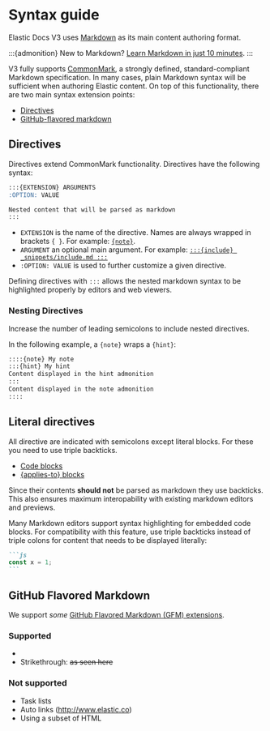 # Syntax guide

Elastic Docs V3 uses [Markdown](https://commonmark.org) as its main content authoring format.

:::{admonition} New to Markdown?
[Learn Markdown in just 10 minutes](https://commonmark.org/help/).
:::

V3 fully supports [CommonMark](https://commonmark.org/), a strongly defined, standard-compliant Markdown specification. In many cases, plain Markdown syntax will be sufficient when authoring Elastic content. On top of this functionality, there are two main syntax extension points:

* [Directives](#directives)
* [GitHub-flavored markdown](#github-flavored-markdown)

## Directives

Directives extend CommonMark functionality. Directives have the following syntax:

```markdown
:::{EXTENSION} ARGUMENTS
:OPTION: VALUE

Nested content that will be parsed as markdown
:::
```

- `EXTENSION` is the name of the directive. Names are always wrapped in brackets `{ }`. For example: [`{note}`](admonitions.md#note).
- `ARGUMENT` an optional main argument. For example: [`:::{include} _snippets/include.md :::`](file_inclusion.md)
- `:OPTION: VALUE` is used to further customize a given directive.

Defining directives with `:::` allows the nested markdown syntax to be highlighted properly by editors and web viewers.



### Nesting Directives

Increase the number of leading semicolons to include nested directives.

In the following example, a `{note}` wraps a `{hint}`:

```markdown
::::{note} My note
:::{hint} My hint
Content displayed in the hint admonition
:::
Content displayed in the note admonition
::::
```

## Literal directives

All directive are indicated with semicolons except literal blocks. For these you need to use triple backticks.

* [Code blocks](code.md)
* [{applies-to} blocks](applies.md)

Since their contents **should not** be parsed as markdown they use backticks. This also ensures maximum interopability with existing markdown editors and previews.

Many Markdown editors support syntax highlighting for embedded code blocks. For compatibility with this feature, use triple backticks instead of triple colons for content that needs to be displayed literally:

````markdown
```js
const x = 1;
```
````

## GitHub Flavored Markdown

We support _some_ [GitHub Flavored Markdown (GFM) extensions](https://github.github.com/gfm/).

### Supported

* [](tables.md#github-flavored-markdown-gfm-table)
* Strikethrough: ~~as seen here~~

### Not supported

* Task lists
* Auto links (http://www.elastic.co)
* Using a subset of HTML
